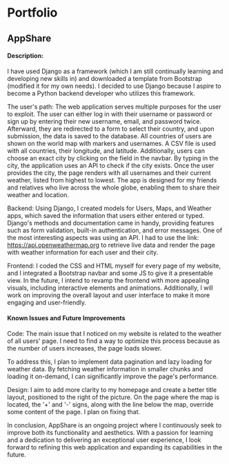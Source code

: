 # Portfolio
## AppShare
#### Description:
I have used Django as a framework (which I am still continually learning and developing new skills in) and downloaded a template from Bootstrap (modified it for my own needs). 
I decided to use Django because I aspire to become a Python backend developer who utilizes this framework.

The user's path:
The web application serves multiple purposes for the user to exploit. The user can either log in with their username or password or sign up by entering their new username, email, and password twice. 
Afterward, they are redirected to a form to select their country, and upon submission, the data is saved to the database. All countries of users are shown on the world map with markers and usernames. 
A CSV file is used with all countries, their longitude, and latitude. Additionally, users can choose an exact city by clicking on the field in the navbar. By typing in the city, the application uses an API to check if the city exists. 
Once the user provides the city, the page renders with all usernames and their current weather, listed from highest to lowest. The app is designed for my friends and relatives who live across the whole globe, enabling them to share their weather and location.

Backend:
Using Django, I created models for Users, Maps, and Weather apps, which saved the information that users either entered or typed. Django's methods and documentation came in handy, providing features such as form validation, built-in authentication, and error messages.
One of the most interesting aspects was using an API. I had to use the link: https://api.openweathermap.org to retrieve live data and render the page with weather information for each user and their city.

Frontend:
I coded the CSS and HTML myself for every page of my website, and I integrated a Bootstrap navbar and some JS to give it a presentable view.
In the future, I intend to revamp the frontend with more appealing visuals, including interactive elements and animations. Additionally, I will work on improving the overall layout and user interface to make it more engaging and user-friendly.


#### Known Issues and Future Improvements

Code:
The main issue that I noticed on my website is related to the weather of all users' page. I need to find a way to optimize this process because as the number of users increases, the page loads slower.

To address this, I plan to implement data pagination and lazy loading for weather data. By fetching weather information in smaller chunks and loading it on-demand, I can significantly improve the page's performance.

Design:
I aim to add more clarity to my homepage and create a better title layout, positioned to the right of the picture. On the page where the map is located, the '+' and '-' signs, along with the line below the map, override some content of the page. I plan on fixing that.


In conclusion, AppShare is an ongoing project where I continuously seek to improve both its functionality and aesthetics. With a passion for learning and a dedication to delivering an exceptional user experience, I look forward to refining this web application and expanding its capabilities in the future.

